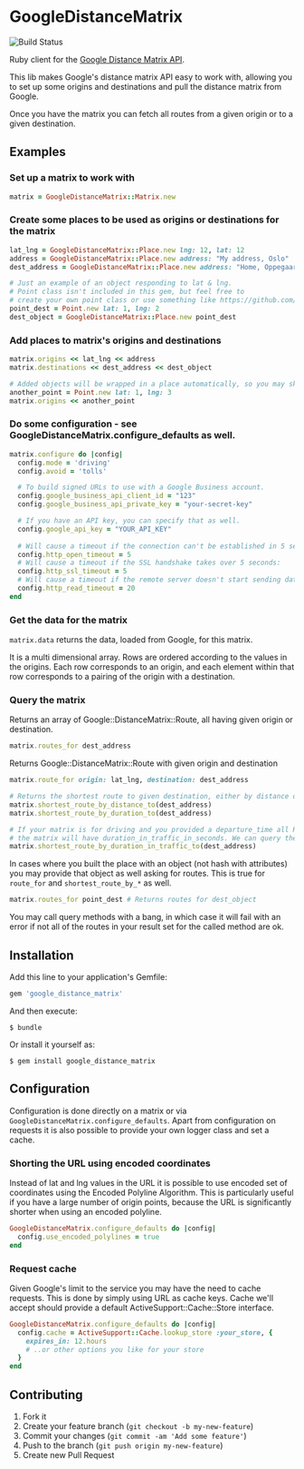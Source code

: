 # GoogleDistanceMatrix

![Build Status](https://github.com/Skalar/google_distance_matrix/workflows/Ruby/badge.svg)

Ruby client for the [Google Distance Matrix API](https://developers.google.com/maps/documentation/distance-matrix/intro).

This lib makes Google's distance matrix API easy to work with,
allowing you to set up some origins and destinations and
pull the distance matrix from Google.

Once you have the matrix you can fetch all routes from a given
origin or to a given destination.




## Examples

### Set up a matrix to work with

```ruby
matrix = GoogleDistanceMatrix::Matrix.new
```

### Create some places to be used as origins or destinations for the matrix
```ruby
lat_lng = GoogleDistanceMatrix::Place.new lng: 12, lat: 12
address = GoogleDistanceMatrix::Place.new address: "My address, Oslo"
dest_address = GoogleDistanceMatrix::Place.new address: "Home, Oppegaard"

# Just an example of an object responding to lat & lng.
# Point class isn't included in this gem, but feel free to
# create your own point class or use something like https://github.com/nofxx/georuby
point_dest = Point.new lat: 1, lng: 2
dest_object = GoogleDistanceMatrix::Place.new point_dest
```
### Add places to matrix's origins and destinations
```ruby
matrix.origins << lat_lng << address
matrix.destinations << dest_address << dest_object

# Added objects will be wrapped in a place automatically, so you may skip manyally creating Places.
another_point = Point.new lat: 1, lng: 3
matrix.origins << another_point
```
### Do some configuration - see GoogleDistanceMatrix.configure_defaults as well.
```ruby
matrix.configure do |config|
  config.mode = 'driving'
  config.avoid = 'tolls'

  # To build signed URLs to use with a Google Business account.
  config.google_business_api_client_id = "123"
  config.google_business_api_private_key = "your-secret-key"

  # If you have an API key, you can specify that as well.
  config.google_api_key = "YOUR_API_KEY"
  
  # Will cause a timeout if the connection can't be established in 5 seconds:
  config.http_open_timeout = 5
  # Will cause a timeout if the SSL handshake takes over 5 seconds:
  config.http_ssl_timeout = 5
  # Will cause a timeout if the remote server doesn't start sending data for 20 seconds:
  config.http_read_timeout = 20
end
```
### Get the data for the matrix

`matrix.data` returns the data, loaded from Google, for this matrix.

 It is a multi dimensional array. Rows are ordered according to the values in the origins.
 Each row corresponds to an origin, and each element within that row corresponds to a pairing of the origin with a destination.


### Query the matrix

Returns an array of Google::DistanceMatrix::Route, all having given origin or destination.

```ruby
matrix.routes_for dest_address
```

Returns Google::DistanceMatrix::Route with given origin and destination

```ruby
matrix.route_for origin: lat_lng, destination: dest_address

# Returns the shortest route to given destination, either by distance or duration
matrix.shortest_route_by_distance_to(dest_address)
matrix.shortest_route_by_duration_to(dest_address)

# If your matrix is for driving and you provided a departure_time all Route objects within
# the matrix will have duration_in_traffic_in_seconds. We can query the matrix for this data as well:
matrix.shortest_route_by_duration_in_traffic_to(dest_address)
```

In cases where you built the place with an object (not hash with attributes) you may provide that object
as well asking for routes. This is true for `route_for` and `shortest_route_by_*` as well.

```ruby
matrix.routes_for point_dest # Returns routes for dest_object
```

You may call query methods with a bang, in which case it will fail with an error if not all of the
routes in your result set for the called method are ok.


## Installation

Add this line to your application's Gemfile:

```ruby
gem 'google_distance_matrix'
```
And then execute:

    $ bundle

Or install it yourself as:

    $ gem install google_distance_matrix


## Configuration

Configuration is done directly on a matrix or via `GoogleDistanceMatrix.configure_defaults`.
Apart from configuration on requests it is also possible to provide your own logger class and
set a cache.

### Shorting the URL using encoded coordinates
Instead of lat and lng values in the URL it is possible to use encoded set of coordinates
using the Encoded Polyline Algorithm. This is particularly useful if you have a large
number of origin points, because the URL is significantly shorter when
using an encoded polyline.

```ruby
GoogleDistanceMatrix.configure_defaults do |config|
  config.use_encoded_polylines = true
end
```


### Request cache

Given Google's limit to the service you may have the need to cache requests. This is done by simply
using URL as cache keys. Cache we'll accept should provide a default ActiveSupport::Cache::Store interface.

```ruby
GoogleDistanceMatrix.configure_defaults do |config|
  config.cache = ActiveSupport::Cache.lookup_store :your_store, {
    expires_in: 12.hours
    # ..or other options you like for your store
  }
end
```


## Contributing

1. Fork it
2. Create your feature branch (`git checkout -b my-new-feature`)
3. Commit your changes (`git commit -am 'Add some feature'`)
4. Push to the branch (`git push origin my-new-feature`)
5. Create new Pull Request
